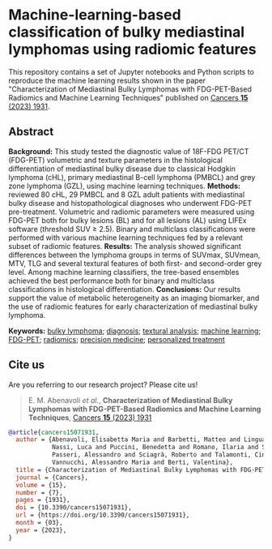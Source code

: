# Machine-learning-based classification of bulky mediastinal lymphomas using radiomic features

This repository contains a set of Jupyter notebooks and Python scripts to reproduce the machine learning results shown in the paper "Characterization of Mediastinal Bulky Lymphomas with FDG-PET-Based Radiomics and Machine Learning Techniques" published on [Cancers **15** (2023) 1931](https://doi.org/10.3390/cancers15071931).

## Abstract

**Background:** This study tested the diagnostic value of 18F-FDG PET/CT (FDG-PET) volumetric and texture parameters in the histological differentiation of mediastinal bulky disease due to classical Hodgkin lymphoma (cHL), primary mediastinal B-cell lymphoma (PMBCL) and grey zone lymphoma (GZL), using machine learning techniques. **Methods:** reviewed 80 cHL, 29 PMBCL and 8 GZL adult patients with mediastinal bulky disease and histopathological diagnoses who underwent FDG-PET pre-treatment. Volumetric and radiomic parameters were measured using FDG-PET both for bulky lesions (BL) and for all lesions (AL) using LIFEx software (threshold SUV ≥ 2.5). Binary and multiclass classifications were performed with various machine learning techniques fed by a relevant subset of radiomic features. **Results:** The analysis showed significant differences between the lymphoma groups in terms of SUVmax, SUVmean, MTV, TLG and several textural features of both first- and second-order grey level. Among machine learning classifiers, the tree-based ensembles achieved the best performance both for binary and multiclass classifications in histological differentiation. **Conclusions:** Our results support the value of metabolic heterogeneity as an imaging biomarker, and the use of radiomic features for early characterization of mediastinal bulky lymphoma.

**Keywords:** [bulky lymphoma](https://www.mdpi.com/search?q=bulky+lymphoma); [diagnosis](https://www.mdpi.com/search?q=diagnosis); [textural analysis](https://www.mdpi.com/search?q=textural+analysis); [machine learning](https://www.mdpi.com/search?q=machine+learning); [FDG-PET](https://www.mdpi.com/search?q=FDG-PET); [radiomics](https://www.mdpi.com/search?q=radiomics); [precision medicine](https://www.mdpi.com/search?q=precision+medicine); [personalized treatment](https://www.mdpi.com/search?q=personalized+treatment)

## Cite us

Are you referring to our research project? Please cite us!

> E. M. Abenavoli _et al._, **Characterization of Mediastinal Bulky Lymphomas with FDG-PET-Based Radiomics and Machine Learning Techniques**, [Cancers **15** (2023) 1931](https://doi.org/10.3390/cancers15071931)

```bibtex
@article{cancers15071931,
  author = {Abenavoli, Elisabetta Maria and Barbetti, Matteo and Linguanti, Flavia and Mungai, Francesco and
            Nassi, Luca and Puccini, Benedetta and Romano, Ilaria and Sordi, Benedetta and Santi, Raffaella and
            Passeri, Alessandro and Sciagrà, Roberto and Talamonti, Cinzia and Cistaro, Angelina and
            Vannucchi, Alessandro Maria and Berti, Valentina},
  title = {Characterization of Mediastinal Bulky Lymphomas with FDG-PET-Based Radiomics and Machine Learning Techniques},
  journal = {Cancers},
  volume = {15},
  number = {7},
  pages = {1931},
  doi = {10.3390/cancers15071931},
  url = {https://doi.org/10.3390/cancers15071931},
  month = {03},
  year = {2023},
}
```
